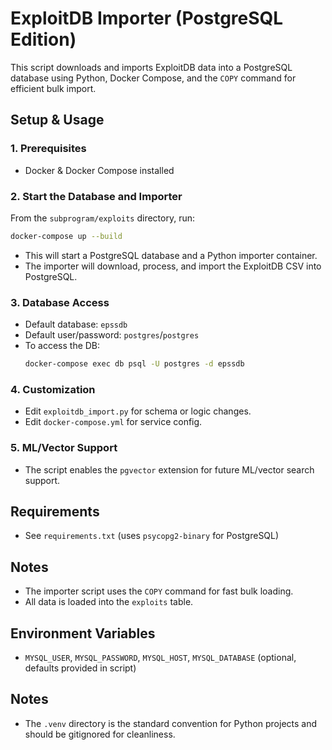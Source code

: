 # ExploitDB Importer (PostgreSQL Edition)

This script downloads and imports ExploitDB data into a PostgreSQL database using Python, Docker Compose, and the `COPY` command for efficient bulk import.

## Setup & Usage

### 1. Prerequisites
- Docker & Docker Compose installed

### 2. Start the Database and Importer
From the `subprogram/exploits` directory, run:
```bash
docker-compose up --build
```
- This will start a PostgreSQL database and a Python importer container.
- The importer will download, process, and import the ExploitDB CSV into PostgreSQL.

### 3. Database Access
- Default database: `epssdb`
- Default user/password: `postgres`/`postgres`
- To access the DB:
  ```bash
  docker-compose exec db psql -U postgres -d epssdb
  ```

### 4. Customization
- Edit `exploitdb_import.py` for schema or logic changes.
- Edit `docker-compose.yml` for service config.

### 5. ML/Vector Support
- The script enables the `pgvector` extension for future ML/vector search support.

## Requirements
- See `requirements.txt` (uses `psycopg2-binary` for PostgreSQL)

## Notes
- The importer script uses the `COPY` command for fast bulk loading.
- All data is loaded into the `exploits` table.

## Environment Variables
- `MYSQL_USER`, `MYSQL_PASSWORD`, `MYSQL_HOST`, `MYSQL_DATABASE` (optional, defaults provided in script)

## Notes
- The `.venv` directory is the standard convention for Python projects and should be gitignored for cleanliness.

